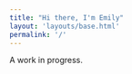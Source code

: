 ```yaml
---
title: "Hi there, I'm Emily"
layout: 'layouts/base.html'
permalink: '/'
---
```


A work in progress.
